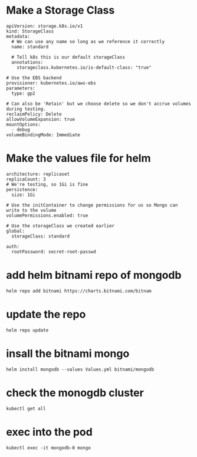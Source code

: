 # Make a Storage Class
```
apiVersion: storage.k8s.io/v1
kind: StorageClass
metadata:
  # We can use any name so long as we reference it correctly
  name: standard

  # Tell k8s this is our default storageClass
  annotations:
    storageclass.kubernetes.io/is-default-class: "true"

# Use the EBS backend
provisioner: kubernetes.io/aws-ebs
parameters:
  type: gp2

# Can also be 'Retain' but we choose delete so we don't accrue volumes during testing.
reclaimPolicy: Delete
allowVolumeExpansion: true
mountOptions:
  - debug
volumeBindingMode: Immediate
```

# Make the values file for helm
```
architecture: replicaset
replicaCount: 3
# We're testing, so 1Gi is fine
persistence:
  size: 1Gi

# Use the initContainer to change permissions for us so Mongo can write to the volume
volumePermissions.enabled: true

# Use the storageClass we created earlier
global:
  storageClass: standard

auth:
  rootPassword: secret-root-passwd

```
# add helm bitnami repo of mongodb
```
helm repo add bitnami https://charts.bitnami.com/bitnam
```
# update the repo
```
helm repo update
```

# insall the bitnami mongo
```
helm install mongodb --values Values.yml bitnami/mongodb
```

# check the monogdb cluster
```
kubectl get all
```
# exec into the pod
```
kubectl exec -it mongodb-0 mongo
```